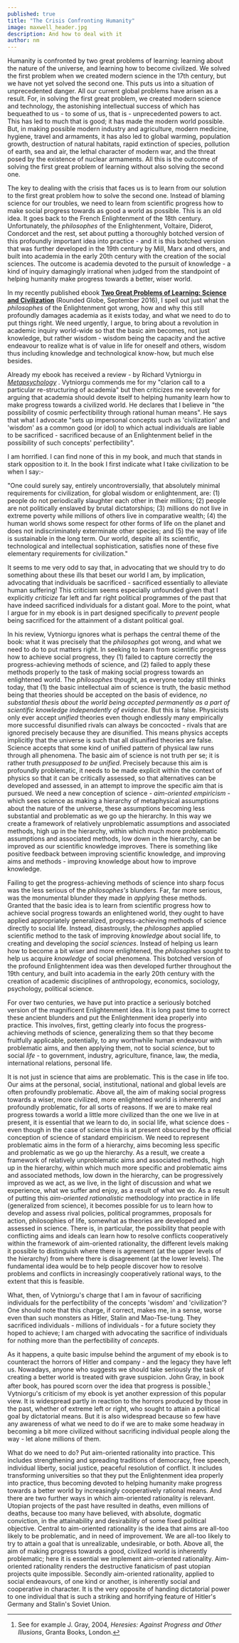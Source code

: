 ```yaml
---
published: true
title: "The Crisis Confronting Humanity"
image: maxwell_header.jpg
description: And how to deal with it
author: nm 
---
```


Humanity is confronted by two great problems of learning: learning about the nature of the universe, and learning how to become civilized. We solved the first problem when we created modern science in the 17th century, but we have not yet solved the second one. This puts us into a situation of unprecedented danger. All our current global problems have arisen as a result. For, in solving the first great problem, we created modern science and technology, the astonishing intellectual success of which has bequeathed to us - to some of us, that is - unprecedented powers to act. This has led to much that is good; it has made the modern world possible. But, in making possible modern industry and agriculture, modern medicine, hygiene, travel and armaments, it has also led to global warming, population growth, destruction of natural habitats, rapid extinction of species, pollution of earth, sea and air, the lethal character of modern war, and the threat posed by the existence of nuclear armaments. All this is the outcome of solving the first great problem of learning without also solving the second one.

The key to dealing with the crisis that faces us is to learn from our solution to the first great problem how to solve the second one. Instead of blaming science for our troubles, we need to learn from scientific progress how to make social progress towards as good a world as possible. This is an old idea. It goes back to the French Enlightenment of the 18th century. Unfortunately, the *philosophes* of the Enlightenment, Voltaire, Diderot, Condorcet and the rest, set about putting a thoroughly botched version of this profoundly important idea into practice - and it is this botched version that was further developed in the 19th century by Mill, Marx and others, and built into academia in the early 20th century with the creation of the social sciences. The outcome is academia devoted to the pursuit of knowledge - a kind of inquiry damagingly irrational when judged from the standpoint of helping humanity make progress towards a better, wiser world.

In my recently published ebook [**Two Great Problems of Learning: Science and Civilization**](https://roundedglobe.com/books/61539716-6ed9-4df5-89fa-8fdd5ec80df8/Two%20Great%20Problems%20of%20Learning:%20Science%20and%20Civilization/) (Rounded Globe, September 2016), I spell out just what the *philosophes* of the Enlightenment got wrong, how and why this still profoundly damages academia as it exists today, and what we need to do to put things right. We need urgently, I argue, to bring about a revolution in academic inquiry world-wide so that the basic aim becomes, not just knowledge, but rather wisdom - wisdom being the capacity and the active endeavour to realize what is of value in life for oneself and others, wisdom thus including knowledge and technological know-how, but much else besides.

Already my ebook has received a review - by Richard Vytniorgu in [*Metapsychology*](http://metapsychology.mentalhelp.net/poc/view_doc.php?type=book&id=7746&cn=394) . Vytniorgu commends me for my "clarion call to a particular re-structuring of academia" but then criticizes me severely for arguing that academia should devote itself to helping humanity learn how to make progress towards a civilized world. He declares that I believe in "the possibility of cosmic perfectibility through rational human means". He says that what I advocate "sets up impersonal concepts such as 'civilization' and 'wisdom' as a common good (or idol) to which actual individuals are liable to be sacrificed - sacrificed because of an Enlightenment belief in the possibility of such concepts' perfectibility".

I am horrified. I can find none of this in my book, and much that stands in stark opposition to it. In the book I first indicate what I take civilization to be when I say:-

"One could surely say, entirely uncontroversially, that absolutely minimal requirements for civilization, for global wisdom or enlightenment, are: (1) people do not periodically slaughter each other in their millions; (2) people are not politically enslaved by brutal dictatorships; (3) millions do not live in extreme poverty while millions of others live in comparative wealth; (4) the human world shows some respect for other forms of life on the planet and does not indiscriminately exterminate other species; and (5) the way of life is sustainable in the long term. Our world, despite all its scientific, technological and intellectual sophistication, satisfies none of these five elementary requirements for civilization."

It seems to me very odd to say that, in advocating that we should try to do something about these ills that beset our world I am, by implication, advocating that individuals be sacrificed - sacrificed essentially to alleviate human suffering! This criticism seems especially unfounded given that I explicitly *criticize* far left and far right political programmes of the past that have indeed sacrificed individuals for a distant goal. More to the point, what I argue for in my ebook is in part designed specifically to *prevent* people being sacrificed for the attainment of a distant political goal.

In his review, Vytniorgu ignores what is perhaps the central theme of the book: what it was precisely that the *philosophes* got wrong, and what we need to do to put matters right. In seeking to learn from scientific progress how to achieve social progress, they (1) failed to capture correctly the progress-achieving methods of science, and (2) failed to apply these methods properly to the task of making social progress towards an enlightened world. The *philosophes* thought, as everyone today still thinks today, that (1) the basic intellectual aim of science is truth, the basic method being that theories should be accepted on the basis of evidence, *no substantial thesis about the world being accepted permanently as a part of scientific knowledge independently of evidence*. But this is false. Physicists only ever accept *unified* theories even though endlessly many empirically more successful disunified rivals can always be concocted - rivals that are ignored precisely because they are disunified. This means physics accepts implicitly that the universe is such that all disunified theories are false. Science accepts that some kind of unified pattern of physical law runs through all phenomena. The basic aim of science is not truth per se; it is rather truth *presupposed to be unified*. Precisely because this aim is profoundly problematic, it needs to be made explicit within the context of physics so that it can be critically assessed, so that alternatives can be developed and assessed, in an attempt to improve the specific aim that is pursued. We need a new conception of science - *aim-oriented empiricism* - which sees science as making a hierarchy of metaphysical assumptions about the nature of the universe, these assumptions becoming less substantial and problematic as we go up the hierarchy. In this way we create a framework of relatively unproblematic assumptions and associated methods, high up in the hierarchy, within which much more problematic assumptions and associated methods, low down in the hierarchy, can be improved as our scientific knowledge improves. There is something like positive feedback between improving scientific knowledge, and improving aims and methods - improving knowledge about how to improve knowledge.

Failing to get the progress-achieving methods of science into sharp focus was the less serious of the *philosophes's* blunders. Far, far more serious, was the monumental blunder they made in *applying* these methods. Granted that the basic idea is to learn from scientific progress how to achieve social progress towards an enlightened world, they ought to have applied appropriately generalized, progress-achieving methods of science directly to social life. Instead, disastrously, the *philosophes* applied scientific method to the task of improving *knowledge* about social life, to creating and developing the *social sciences*. Instead of helping us learn how to become a bit wiser and more enlightened, the *philosophes* sought to help us acquire *knowledge* of social phenomena. This botched version of the profound Enlightenment idea was then developed further throughout the 19th century, and built into academia in the early 20th century with the creation of academic disciplines of anthropology, economics, sociology, psychology, political science.

For over two centuries, we have put into practice a seriously botched version of the magnificent Enlightenment idea. It is long past time to correct these ancient blunders and put the Enlightenment idea properly into practice. This involves, first, getting clearly into focus the progress-achieving methods of science, generalizing them so that they become fruitfully applicable, potentially, to any worthwhile human endeavour with problematic aims, and then applying them, not to social *science*, but to social *life* - to government, industry, agriculture, finance, law, the media, international relations, personal life.

It is not just in science that aims are problematic. This is the case in life too. Our aims at the personal, social, institutional, national and global levels are often profoundly problematic. Above all, the aim of making social progress towards a wiser, more civilized, more enlightened world is inherently and profoundly problematic, for all sorts of reasons. If we are to make real progress towards a world a little more civilized than the one we live in at present, it is essential that we learn to do, in social life, what science does - even though in the case of science this is at present obscured by the official conception of science of standard empiricism. We need to represent problematic aims in the form of a hierarchy, aims becoming less specific and problematic as we go up the hierarchy. As a result, we create a framework of relatively unproblematic aims and associated methods, high up in the hierarchy, within which much more specific and problematic aims and associated methods, low down in the hierarchy, can be progressively improved as we act, as we live, in the light of discussion and what we experience, what we suffer and enjoy, as a result of what we do. As a result of putting this *aim-oriented rationalistic* methodology into practice in life (generalized from science), it becomes possible for us to learn how to develop and assess rival policies, political programmes, proposals for action, philosophies of life, somewhat as theories are developed and assessed in science. There is, in particular, the possibility that people with conflicting aims and ideals can learn how to resolve conflicts cooperatively within the framework of aim-oriented rationality, the different levels making it possible to distinguish where there is agreement (at the upper levels of the hierarchy) from where there is disagreement (at the lower levels). The fundamental idea would be to help people discover how to resolve problems and conflicts in increasingly cooperatively rational ways, to the extent that this is feasible.

What, then, of Vytniorgu's charge that I am in favour of sacrificing individuals for the perfectibility of the concepts 'wisdom' and 'civilization'? One should note that this charge, if correct, makes me, in a sense, worse even than such monsters as Hitler, Stalin and Mao-Tse-tung. They sacrificed individuals - millions of individuals - for a future society they hoped to achieve; I am charged with advocating the sacrifice of individuals for nothing more than the perfectibility of *concepts*.

As it happens, a quite basic impulse behind the argument of my ebook is to counteract the horrors of Hitler and company - and the legacy they have left us. Nowadays, anyone who suggests we should take seriously the task of creating a better world is treated with grave suspicion. John Gray, in book after book, has poured scorn over the idea that progress is possible.[^1] Vytniorgu's criticism of my ebook is yet another expression of this popular view. It is widespread partly in reaction to the horrors produced by those in the past, whether of extreme left or right, who sought to attain a political goal by dictatorial means. But it is also widespread because so few have any awareness of what we need to do if we are to make some headway in becoming a bit more civilized without sacrificing individual people along the way - let alone millions of them.

What do we need to do? Put aim-oriented rationality into practice. This includes strengthening and spreading traditions of democracy, free speech, individual liberty, social justice, peaceful resolution of conflict. It includes transforming universities so that they put the Enlightenment idea properly into practice, thus becoming devoted to helping humanity make progress towards a better world by increasingly cooperatively rational means. And there are two further ways in which aim-oriented rationality is relevant. Utopian projects of the past have resulted in deaths, even millions of deaths, because too many have believed, with absolute, dogmatic conviction, in the attainability and desirability of some fixed political objective. Central to aim-oriented rationality is the idea that aims are all-too likely to be problematic, and in need of improvement. We are all-too likely to try to attain a goal that is unrealizable, undesirable, or both. Above all, the aim of making progress towards a good, civilized world is inherently problematic; here it is essential we implement aim-oriented rationality. Aim-oriented rationality renders the destructive fanaticism of past utopian projects quite impossible. Secondly aim-oriented rationality, applied to social endeavours, of one kind or another, is inherently social and cooperative in character. It is the very opposite of handing dictatorial power to one individual that is such a striking and horrifying feature of Hitler's Germany and Stalin's Soviet Union.

[^1]: See for example J. Gray, 2004, *Heresies: Against Progress and Other Illusions*, Granta Books, London.
